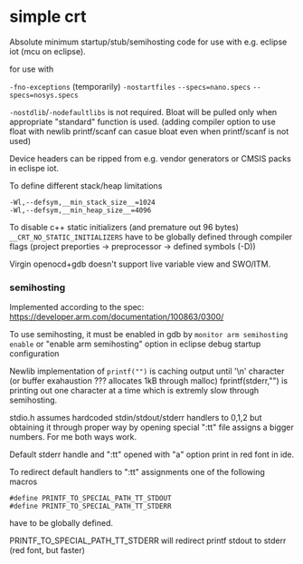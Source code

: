 # simple crt
Absolute minimum startup/stub/semihosting code for use with e.g. eclipse iot (mcu on eclipse).

for use with 

`-fno-exceptions` (temporarily)
`-nostartfiles`
`--specs=nano.specs`
`--specs=nosys.specs`

`-nostdlib`/`-nodefaultlibs` is not required. Bloat will be pulled only when appropriate "standard" function is used. 
(adding compiler option to use float with newlib printf/scanf can casue bloat even when printf/scanf is not used)

Device headers can be ripped from e.g. vendor generators or CMSIS packs in eclispe iot.

To define different stack/heap limitations
```
-Wl,--defsym,__min_stack_size__=1024
-Wl,--defsym,__min_heap_size__=4096
```

To disable c++ static initializers (and premature out 96 bytes)
`__CRT_NO_STATIC_INITIALIZERS` have to be globally defined through
compiler flags (project preporties -> preprocessor -> defined symbols (-D))

Virgin openocd+gdb doesn't support live variable view and SWO/ITM.

### semihosting

Implemented according to the spec: https://developer.arm.com/documentation/100863/0300/

To use semihosting, it must be enabled in gdb by `monitor arm semihosting enable`
or "enable arm semihosting" option in eclipse debug startup configuration

Newlib implementation of `printf("")` is caching output until '\n' character (or buffer exahaustion ??? allocates 1kB through malloc)
fprintf(stderr,"") is printing out one character at a time which is extremly slow through semihosting.

stdio.h assumes hardcoded stdin/stdout/stderr handlers to 0,1,2 but obtaining it through proper way by 
opening special ":tt" file assigns a bigger numbers. For me both ways work.

Default stderr handle and ":tt" opened with "a" option print in red font in ide.

To redirect default handlers to ":tt" assignments one of the following macros
```
#define PRINTF_TO_SPECIAL_PATH_TT_STDOUT
#define PRINTF_TO_SPECIAL_PATH_TT_STDERR
```
have to be globally defined.

PRINTF_TO_SPECIAL_PATH_TT_STDERR will redirect printf stdout to stderr (red font, but faster)

